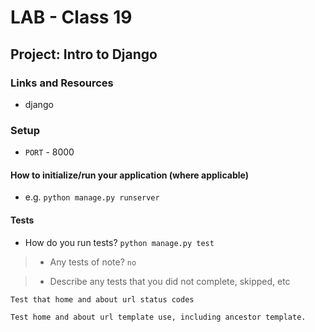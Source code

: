 # LAB - Class 19

## Project: Intro to Django

### Links and Resources

- django

### Setup


- `PORT` - 8000

#### How to initialize/run your application (where applicable)

- e.g. `python manage.py runserver`


#### Tests

- How do you run tests?
`python manage.py test`
> - Any tests of note?
`no`

> - Describe any tests that you did not complete, skipped, etc

`Test that home and about url status codes`

`Test home and about url template use, including ancestor template.`